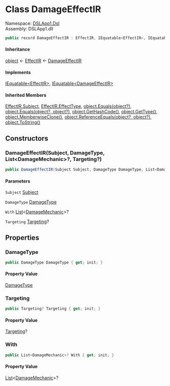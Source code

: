 # <a id="DSLApp1_Dsl_DamageEffectIR"></a> Class DamageEffectIR

Namespace: [DSLApp1.Dsl](DSLApp1.Dsl.md)  
Assembly: DSLApp1.dll  

```csharp
public record DamageEffectIR : EffectIR, IEquatable<EffectIR>, IEquatable<DamageEffectIR>
```

#### Inheritance

[object](https://learn.microsoft.com/dotnet/api/system.object) ← 
[EffectIR](DSLApp1.Dsl.EffectIR.md) ← 
[DamageEffectIR](DSLApp1.Dsl.DamageEffectIR.md)

#### Implements

[IEquatable<EffectIR\>](https://learn.microsoft.com/dotnet/api/system.iequatable\-1), 
[IEquatable<DamageEffectIR\>](https://learn.microsoft.com/dotnet/api/system.iequatable\-1)

#### Inherited Members

[EffectIR.Subject](DSLApp1.Dsl.EffectIR.md\#DSLApp1\_Dsl\_EffectIR\_Subject), 
[EffectIR.EffectType](DSLApp1.Dsl.EffectIR.md\#DSLApp1\_Dsl\_EffectIR\_EffectType), 
[object.Equals\(object?\)](https://learn.microsoft.com/dotnet/api/system.object.equals\#system\-object\-equals\(system\-object\)), 
[object.Equals\(object?, object?\)](https://learn.microsoft.com/dotnet/api/system.object.equals\#system\-object\-equals\(system\-object\-system\-object\)), 
[object.GetHashCode\(\)](https://learn.microsoft.com/dotnet/api/system.object.gethashcode), 
[object.GetType\(\)](https://learn.microsoft.com/dotnet/api/system.object.gettype), 
[object.MemberwiseClone\(\)](https://learn.microsoft.com/dotnet/api/system.object.memberwiseclone), 
[object.ReferenceEquals\(object?, object?\)](https://learn.microsoft.com/dotnet/api/system.object.referenceequals), 
[object.ToString\(\)](https://learn.microsoft.com/dotnet/api/system.object.tostring)

## Constructors

### <a id="DSLApp1_Dsl_DamageEffectIR__ctor_DSLApp1_Dsl_Subject_DSLApp1_Dsl_DamageType_System_Collections_Generic_List_DSLApp1_Dsl_DamageMechanic__DSLApp1_Dsl_Targeting_"></a> DamageEffectIR\(Subject, DamageType, List<DamageMechanic\>?, Targeting?\)

```csharp
public DamageEffectIR(Subject Subject, DamageType DamageType, List<DamageMechanic>? With = null, Targeting? Targeting = null)
```

#### Parameters

`Subject` [Subject](DSLApp1.Dsl.Subject.md)

`DamageType` [DamageType](DSLApp1.Dsl.DamageType.md)

`With` [List](https://learn.microsoft.com/dotnet/api/system.collections.generic.list\-1)<[DamageMechanic](DSLApp1.Dsl.DamageMechanic.md)\>?

`Targeting` [Targeting](DSLApp1.Dsl.Targeting.md)?

## Properties

### <a id="DSLApp1_Dsl_DamageEffectIR_DamageType"></a> DamageType

```csharp
public DamageType DamageType { get; init; }
```

#### Property Value

 [DamageType](DSLApp1.Dsl.DamageType.md)

### <a id="DSLApp1_Dsl_DamageEffectIR_Targeting"></a> Targeting

```csharp
public Targeting? Targeting { get; init; }
```

#### Property Value

 [Targeting](DSLApp1.Dsl.Targeting.md)?

### <a id="DSLApp1_Dsl_DamageEffectIR_With"></a> With

```csharp
public List<DamageMechanic>? With { get; init; }
```

#### Property Value

 [List](https://learn.microsoft.com/dotnet/api/system.collections.generic.list\-1)<[DamageMechanic](DSLApp1.Dsl.DamageMechanic.md)\>?

